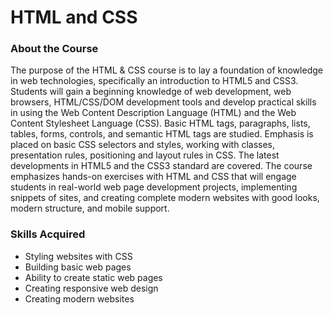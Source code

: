 # HTML and CSS

### About the Course

The purpose of the HTML & CSS course is to lay a foundation of knowledge in web technologies, specifically an introduction to HTML5 and CSS3. Students will gain a beginning knowledge of web development, web browsers, HTML/CSS/DOM development tools and develop practical skills in using the Web Content Description Language (HTML) and the Web Content Stylesheet Language (CSS). Basic HTML tags, paragraphs, lists, tables, forms, controls, and semantic HTML tags are studied. Emphasis is placed on basic CSS selectors and styles, working with classes, presentation rules, positioning and layout rules in CSS. The latest developments in HTML5 and the CSS3 standard are covered. The course emphasizes hands-on exercises with HTML and CSS that will engage students in real-world web page development projects, implementing snippets of sites, and creating complete modern websites with good looks, modern structure, and mobile support.

### Skills Acquired

- Styling websites with CSS
- Building basic web pages
- Ability to create static web pages
- Creating responsive web design
- Creating modern websites
